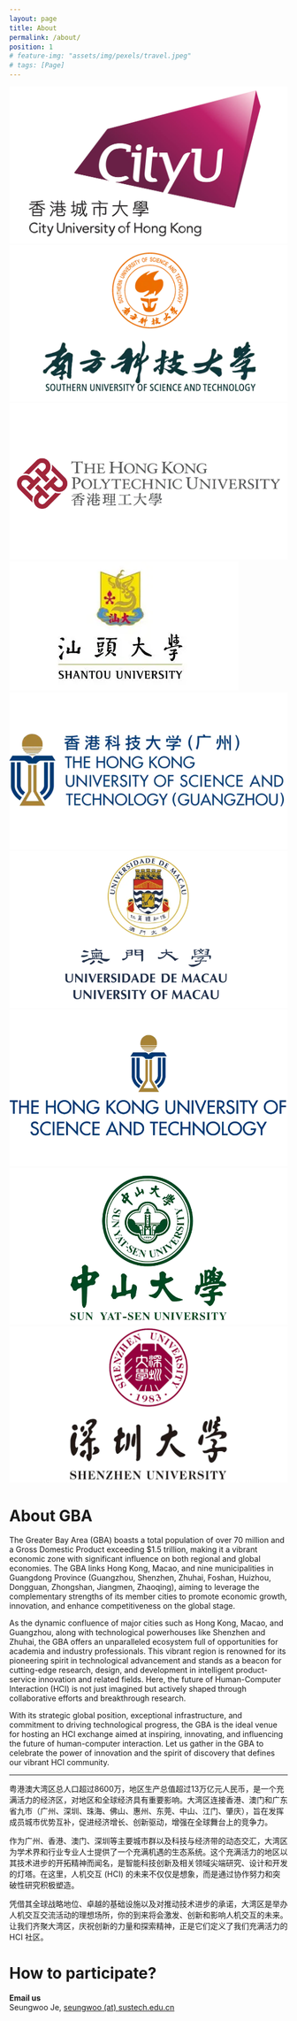 ```yaml
---
layout: page
title: About
permalink: /about/
position: 1
# feature-img: "assets/img/pexels/travel.jpeg"
# tags: [Page]
---
```


<div class="logo-grid">
    <div class="logo-grid-item">
        <img src="\assets\img\CityUHK Logo.webp" alt="faculty" />
    </div>
    <div class="logo-grid-item">
        <img src="\assets\img\SUSTech.webp" alt="faculty" />
    </div>
    <div class="logo-grid-item">
        <img src="\assets\img\PolyU.webp" alt="faculty" />
    </div>
    <div class="logo-grid-item">
        <img src="\assets\img\STU.webp" alt="faculty" />
    </div>
    <div class="logo-grid-item">
        <img src="\assets\img\HKUST(GZ).webp" alt="faculty" />
    </div>
    <div class="logo-grid-item">
        <img src="\assets\img\UM.png" alt="faculty" />
    </div>
    <div class="logo-grid-item">
        <img src="\assets\img\HKUST.webp" alt="faculty" />
    </div>
    <div class="logo-grid-item">
        <img src="\assets\img\SYSU.webp" alt="faculty" />
    </div>
    <div class="logo-grid-item">
        <img src="\assets\img\SZU.webp" alt="faculty" />
    </div>
</div>

# About GBA

The Greater Bay Area (GBA) boasts a total population of over 70 million and a Gross Domestic Product exceeding $1.5 trillion, making it a vibrant economic zone with significant influence on both regional and global economies. The GBA links Hong Kong, Macao, and nine municipalities in Guangdong Province (Guangzhou, Shenzhen, Zhuhai, Foshan, Huizhou, Dongguan, Zhongshan, Jiangmen, Zhaoqing), aiming to leverage the complementary strengths of its member cities to promote economic growth, innovation, and enhance competitiveness on the global stage.

As the dynamic confluence of major cities such as Hong Kong, Macao, and Guangzhou, along with technological powerhouses like Shenzhen and Zhuhai, the GBA offers an unparalleled ecosystem full of opportunities for academia and industry professionals. This vibrant region is renowned for its pioneering spirit in technological advancement and stands as a beacon for cutting-edge research, design, and development in intelligent product-service innovation and related fields. Here, the future of Human-Computer Interaction (HCI) is not just imagined but actively shaped through collaborative efforts and breakthrough research.

With its strategic global position, exceptional infrastructure, and commitment to driving technological progress, the GBA is the ideal venue for hosting an HCI exchange aimed at inspiring, innovating, and influencing the future of human-computer interaction. Let us gather in the GBA to celebrate the power of innovation and the spirit of discovery that defines our vibrant HCI community.

---

粤港澳大湾区总人口超过8600万，地区生产总值超过13万亿元人民币，是一个充满活力的经济区，对地区和全球经济具有重要影响。大湾区连接香港、澳门和广东省九市（广州、深圳、珠海、佛山、惠州、东莞、中山、江门、肇庆），旨在发挥成员城市优势互补，促进经济增长、创新驱动，增强在全球舞台上的竞争力。

作为广州、香港、澳门、深圳等主要城市群以及科技与经济带的动态交汇，大湾区为学术界和行业专业人士提供了一个充满机遇的生态系统。这个充满活力的地区以其技术进步的开拓精神而闻名，是智能科技创新及相关领域尖端研究、设计和开发的灯塔。在这里，人机交互 (HCI) 的未来不仅仅是想象，而是通过协作努力和突破性研究积极塑造。

凭借其全球战略地位、卓越的基础设施以及对推动技术进步的承诺，大湾区是举办人机交互交流活动的理想场所，你的到来将会激发、创新和影响人机交互的未来。让我们齐聚大湾区，庆祝创新的力量和探索精神，正是它们定义了我们充满活力的 HCI 社区。


# How to participate?

**Email us** <br/>
Seungwoo Je, <a href="mailto:seungwoo@sustech.edu.cn">seungwoo (at) sustech.edu.cn</a>
